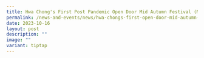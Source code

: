 ```yaml
---
title: Hwa Chong's First Post Pandemic Open Door Mid Autumn Festival (MAF) Celebration
permalink: /news-and-events/news/hwa-chongs-first-open-door-mid-autumn-festival-maf-celebration-post-pandemic/
date: 2023-10-16
layout: post
description: ""
image: ""
variant: tiptap
---
```

